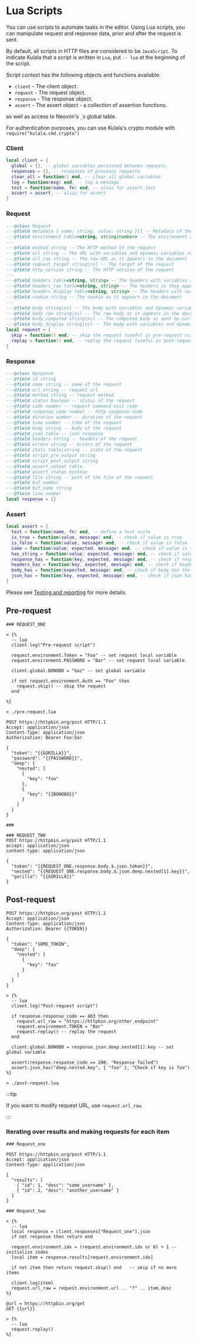 # Lua Scripts

You can use scripts to automate tasks in the editor.
Using Lua scripts, you can manipulate request and response data, prior and after the request is sent.

By default, all scripts in HTTP files are considered to be `JavaScript`. To indicate Kulala that a script is written in `Lua`,
put `-- lua` at the beginning of the script.

Script context has the following objects and functions available:

- `client` - The client object.
- `request` - The request object.
- `response` - The response object.
- `assert` - The assert object - a collection of assertion functions.

as well as access to Neovim's `_G` global table.

For authentication purposes, you can use Kulala's crypto module with `require("kulala.cmd.crypto")`

### Client

```lua
local client = {
  global = {}, -- global variables persisted between requests
  responses = {}, -- responses of previous requests
  clear_all = function() end, -- clear all global variables
  log = function(msg) end, -- log a message
  test = function(name, fn) end, -- alias for assert.test
  assert = assert, -- alias for assert
}
```

### Request

```lua
---@class Request
---@field metadata { name: string, value: string }[] -- Metadata of the request
---@field environment table<string, string|number> -- The environment and document-variables
---
---@field method string -- The HTTP method of the request
---@field url string -- The URL with variables and dynamic variables replaced
---@field url_raw string -- The raw URL as it appears in the document
---@field request_target string|nil -- The target of the request
---@field http_version string -- The HTTP version of the request
---
---@field headers table<string, string> -- The headers with variables and dynamic variables replaced
---@field headers_raw table<string, string> -- The headers as they appear in the document
---@field headers_display table<string, string> -- The headers with variables and dynamic variables replaced and sanitized
---@field cookie string -- The cookie as it appears in the document
---
---@field body string|nil -- The body with variables and dynamic variables replaced
---@field body_raw string|nil -- The raw body as it appears in the document
---@field body_computed string|nil -- The computed body as sent by curl; with variables and dynamic variables replaced
---@field body_display string|nil -- The body with variables and dynamic variables replaced and sanitized
local request = {
  skip = function() end, -- skip the request (useful in pre-request scripts)
  replay = function() end, -- replay the request (useful in post-request scripts)
}
```

### Response

```lua
---@class Response
---@field id string
---@field name string -- name of the request
---@field url string -- request url
---@field method string -- request method
---@field status boolean -- status of the request
---@field code number -- request command exit code
---@field response_code number -- http response code
---@field duration number -- duration of the request
---@field time number -- time of the request
---@field body string -- body of the request
---@field json table -- json response
---@field headers string -- headers of the request
---@field errors string -- errors of the request
---@field stats table|string -- stats of the request
---@field script_pre_output string
---@field script_post_output string
---@field assert_output table
---@field assert_status boolean
---@field file string -- path of the file of the request
---@field buf number
---@field buf_name string
---@field line number
local response = {}
```

### Assert

```lua
local assert = {
  test = function(name, fn) end, -- define a test suite
  is_true = function(value, message) end, -- check if value is true
  is_false = function(value, message) end, -- check if value is false
  same = function(value, expected, message) end, -- check if value is the same as expected
  has_string = function(value, expected, message) end, -- check if value has the expected string
  response_has = function(key, expected, message) end, -- check if response has the expected key:value (accepts nested keys "key1.key2")
  headers_has = function(key, expected, message) end, -- check if headers has the expected key:value
  body_has = function(expected, message) end, -- check if body has the expected string
  json_has = function(key, expected, message) end, -- check if json has the expected key:value (if response is json; accepts nested keys "key1.key2")
}
```

Please see [Testing and reporting](../usage/testing-and-reporting.md) for more details.

## Pre-request

```http
### REQUEST_ONE

< {%
  -- lua
  client.log("Pre-request script")

  request.environment.Token = "Foo" -- set request local variable
  request.environment.PASSWORD = "Bar" -- set request local variable

  client.global.BONOBO = "baz" -- set global variable

  if not request.environment.Auth == "Foo" then
    request.skip() -- skip the request
  end

%}

< ./pre-request.lua

POST https://httpbin.org/post HTTP/1.1
Accept: application/json
Content-Type: application/json
Authorization: Bearer Foo:bar

{
  "token": "{{GORILLA}}",
  "password": "{{PASSWORD}}",
  "deep": {
    "nested": [
      {
        "key": "foo"
      },
      {
        "key": "{{BONOBO}}"
      }
    ]
  }
}

###

### REQUEST_TWO
POST https://httpbin.org/post HTTP/1.1
accept: application/json
content-type: application/json

{
  "token": "{{REQUEST_ONE.response.body.$.json.token}}",
  "nested": "{{REQUEST_ONE.response.body.$.json.deep.nested[1].key}}",
  "gorilla": "{{GORILLA}}"
}
```

## Post-request

```http
POST https://httpbin.org/post HTTP/1.1
Accept: application/json
Content-Type: application/json
Authorization: Bearer {{TOKEN}}

{
  "token": "SOME_TOKEN",
  "deep": {
    "nested": [
      {
        "key": "foo"
      }
    ]
  }
}

> {%
  -- lua
  client.log("Post-request script")

  if response.response_code == 403 then
    request.url_raw = "https://httpbin.org/other_endpoint"
    request.environment.TOKEN = "Bar"
    request.replay() -- replay the request
  end

  client.global.BONOBO = response.json.deep.nested[1].key -- set global variable

  assert(response.response_code == 200, "Response failed")
  assert.json_has("deep.nested.key", { "foo" }, "Check if key is foo")
%}

> ./post-request.lua
```

:::tip

If you want to modify request URL, use `request.url_raw`.

:::

### Iterating over results and making requests for each item

```http
### Request_one

POST https://httpbin.org/post HTTP/1.1
Accept: application/json
Content-Type: application/json

{
  "results": [
    { "id": 1, "desc": "some_username" },
    { "id": 2, "desc": "another_username" }
  ]
}

### Request_two

< {%
  -- lua
  local response = client.responses["Request_one"].json
  if not response then return end

  request.environment.idx = (request.environment.idx or 0) + 1 -- initialize index
  local item = response.results[request.environment.idx]

  if not item then return request.skip() end   -- skip if no more items

  client.log(item)
  request.url_raw = request.environment.url .. "?" .. item.desc
%}

@url = https://httpbin.org/get
GET {{url}}

> {%
  -- lua
  request.replay()
%}
```
